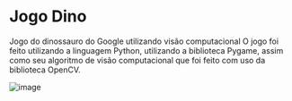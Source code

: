 # Jogo Dino
Jogo do dinossauro do Google utilizando visão computacional
O jogo foi feito utilizando a linguagem Python, utilizando a biblioteca Pygame, assim como seu algoritmo de visão computacional que foi feito com uso da biblioteca OpenCV.

![image](https://user-images.githubusercontent.com/73426079/143719126-503455e8-357a-4450-8603-15004a307bed.png)
